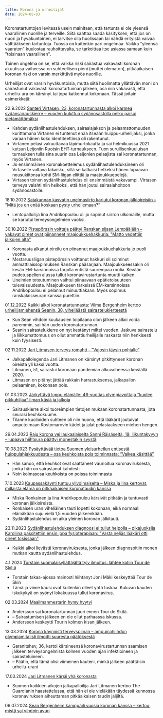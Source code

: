 ```yaml
---
title: Korona ja urheilijat
date: 2024-08-03
---
```


Koronatartuntojen levitessä usein mainitaan, että tartunta ei ole yleensä vaarallinen nuorille ja terveille.
Siitä saattaa saada käsityksen, että jos on nuori ja hyväkuntoinen, ei tarvitse olla huolissaan tai nähdä erityistä vaivaa välttääkseen tartuntoja.
Tuossa on kuitenkin pari ongelmaa: Vaikka "yleensä vaaraton" kuulostaa rauhoittavalta, se tarkoittaa itse asiassa samaan kuin "toisinaan vaarallinen".

Toinen ongelma on se, että vaikka riski sairastua vakavasti koronan akuutissa vaiheessa on suhteellisen pieni (muttei olematon), pitkäaikaisen koronan riski on varsin merkittävä myös nuorille.

Urheilijat ovat varsin hyväkuntoisia, mutta siitä huolimatta yllättävän moni on sairastunut vakavasti koronatartunnan jälkeen, osa niin vakavasti, että urheiliu-ura on kärsinyt tai jopa katkennut kokonaan.
Tässä joitain esimerkkejä:

22.9.2022 [Santeri Virtasen, 23, koronatartunnasta alkoi karmea sydänsairauskierre – vuoden kuluttua sydänosastolla pelko paisui sietämättömäksi](https://www.is.fi/sm-liiga/art-2000009081821.html)
* Kahden sydänlihastulehduksen, sairaalajakson ja pelaamattomuuden kurittamana Virtanen ei tuntenut enää itseään huippu-urheilijaksi, jonka varaan hänen koko identiteettinsä oli rakentunut.
* Virtanen pelasi vakuuttavaa läpimurtokautta ja sai helmikuussa 2021 kutsun Leijoniin Ruotsin EHT-turnaukseen. Tuon surullisenkuuluisan turnauksen tuliaisina suurin osa Leijonien pelaajista sai koronatartunnan, myös Virtanen.
* Jo ensimmäinen koronakoettelemus sydänlihastulehduksineen oli Virtaselle valtava takaisku, sillä se katkaisi hetkeksi hänen lupaavan nousukiitonsa kohti SM-liigan eliittiä ja maajoukkuepelejä.
* Virtasen toinen sydänlihastulehdus oli ensimmäistä vakavampi. Virtasen terveys valahti niin heikoksi, että hän joutui sairaalahoitoon sydänosastolle. 

18.10.2022 [Satakunnan kasvatin unelmasiirto kariutui koronan jälkioireisiin – "Mitä jos en enää koskaan pysty urheilemaan?”](https://www.satakunnankansa.fi/urheilu/art-2000009143848.html?share=b279cc73bba497dc67694067cfecc689)
* Lentopalloilija Iina Andrikopoulou oli jo sopinut siirron ulkomaille, mutta se kariutui terveysongelmien vuoksi.

30.10.2022 [Pistepörssin voittaja päätyi Ranskan sijaan Lempäälään – vakavat oireet ovat piinanneet maajoukkuehakkuria: "Matto vedettiin jalkojen alta"](https://yle.fi/urheilu/3-12668631)
* Koronasta alkanut oireilu on piinannut maajoukkuehakkuria jo puoli vuotta.
* Mestaruusliigan pistepörssin voittanut hakkuri oli solminut ammattilaissopimuksen Ranskan pääsarjaan. Maajoukkueessakin oli kesän EM-karsinnoissa tarjolla entistä suurempaa roolia. Kevään pudotuspelien alussa tullut koronavirustartunta muutti kaiken.
* Unelmien toteutuminen vaihtui piinaavaan epätietoisuuteen tulevaisuudesta. Maajoukkueen tärkeissä EM-karsinnoissa Andrikopoulou ei pelannut minuuttiakaan. Myös sopimus ranskalaisseuran kanssa purettiin.

<!--23.11.2022 [Iivo Niskaselta rehellistä puhetta koronatartunnan rajuista vaikutuksista – koko maailmancup-kausi meni kerralla "plörinäksi"](https://yle.fi/a/74-20005812) -->

01.12.2022 [Kaikki alkoi koronatartunnasta: Vilma Bergenheim kertoo urheilijamiehensä Seanin, 38, viheliäästä sairastelukierteestä](https://www.is.fi/viihde/art-2000009237490.html)
* Kun Sean vihdoin kuukausien toipilaana olon jälkeen alkoi voida paremmin, sai hän uuden koronatartunnan.
* Seanin sairastelukierre on nyt kestänyt miltei vuoden. Jatkuva sairastelu ja liikkumattomuus on ollut ammattiurheilijalle raskasta niin henkisesti kuin fyysisesti.

02.11.2022 [Jari Litmasen terveys romahti – ”Vajosin täysin pohjalle”](https://www.is.fi/jalkapallo/art-2000009172164.html)
* Jalkapallolegenda Jari Litmanen on kärsinyt pitkittyneen koronan oireista yli kaksi vuotta.
* Litmanen, 51, sairastui koronaan pandemian alkuvaiheessa keväällä 2020.
* Litmasen on pitänyt jättää rakkain harrastuksensa, jalkapallon pelaaminen, kokonaan pois.

01.03.2023 [Järkyttävä loppu elämälle: 46-vuotias olympiavoittaja ”kuolee pikkuhiljaa” ilman käsiä ja jalkoja](https://www.iltalehti.fi/talviurheilu/a/b123bfb8-0882-46e0-9be6-a10d5ca0b3cc)
* Sairauskierre alkoi tuoreimpien tietojen mukaan koronatartunnasta, jota seurasi keuhkokuume.
* Tilanne kuolioiden suhteen oli niin huono, että lääkärit joutuivat amputoimaan Kostomarovin kädet ja jalat pelastaakseen miehen hengen.

29.04.2023 [Raju korona vei laukaalaiselta Sanni Räisäseltä, 19, liikuntakyvyn – lupaava hiihtoura päättyi monestakin syystä](https://www.ksml.fi/urheilu/5893786)

10.08.2023 [Pysäyttävää tietoa Suomen yleisurheilun entisestä huippulahjakkuudesta – osa keuhkoista pois toiminnasta: ”Vaikea käsittää”](https://yle.fi/a/74-20044673)
* Hän sanoo, että keuhkot ovat saattaneet vaurioitua koronaviruksesta, jonka hän on sairastanut kahdesti
* Noin kolmasosa keuhkoista on poissa toiminnasta

7.10.2023 [Kaupassakäynti tuntuu ylivoimaiselta – Miska ja Iina kertovat, millaista elämä on pitkäaikaisen koronataudin kanssa](https://www.is.fi/urheilu/art-2000009897646.html)
* Miska Ronkainen ja Iina Andrikopoulou kärsivät pitkään ja tuntuvasti koronan jälkioireista.
* Ronkaisen uran viheliäinen tauti lopetti kokonaan, eikä normaali elämäkään suju vielä 1,5 vuoden jälkeenkään.
* Sydänlihastulehdus on aika yleinen koronan jälkitauti.

23.11.2023 [Sydänlihastulehduksen diagnoosi ei tullut helpolla – pikajuoksija Karoliina passitettiin ensin jopa fysioterapiaan: "Vasta neljäs lääkäri otti oireet tosissaan"](https://www.mtvuutiset.fi/artikkeli/sydanlihastulehduksen-diagnoosi-ei-tullut-helpolla-pikajuoksija-karoliina-passitettiin-ensin-jopa-fysioterapiaan-vasta-neljas-laakari-otti-oireet-tosissaan/8824984#gs.d3hq7z)
* Kaikki alkoi lievästä koronaviruksesta, jonka jälkeen diagnosoitiin monen mutkan kautta sydänlihastulehdus.

4.1.2024 [Torstain suomalaisyllättäjältä tyly ilmoitus: lähtee kotiin Tour de Skiltä](https://www.is.fi/maastohiihto/art-2000010098716.html)
* Torstain takaa-ajossa mainosti hiihtänyt Joni Mäki keskeyttää Tour de Skin
* Tämä ja viime kausi ovat kuitenkin olleet yhtä tuskaa. Kuluvan kauden iskukykyä on syönyt lokakuussa tullut koronavirus.

02.03.2024 [Maailmanmestarin hymy hyytyi](https://www.iltalehti.fi/talviurheilu/a/be5e7e04-b473-4097-af2c-bb9daec3e768)
* Andersson sai koronatartunnan juuri ennen Tour de Skitä.
* – Sairastumisen jälkeen en ole ollut parhaassa iskussa.
* Andersson keskeytti Tourin kolmen kisan jälkeen. 

13.03.2024 [Korona käynnisti terveyspiinan – ampumahiihdon olympiamitalisti ilmoitti suuresta päätöksestä](https://www.mtvuutiset.fi/artikkeli/korona-kaynnisti-terveyspiinan-ampumahiihdon-olympiamitalisti-ilmoitti-suuresta-paatoksesta/8897642#gs.d3h882)
* Garanitshev, 36, kertoi kärsineensä koronavirustartunnan saamisen jälkeen terveysongelmista kolmen vuoden ajan infektioineen ja sairasteluineen.
* – Päätin, että tämä olisi viimeinen kauteni, minkä jälkeen päättäisin urheilu-urani

17.03.2024 [Jari Litmanen kärsii yhä koronasta](https://www.hs.fi/urheilu/art-2000010299934.html)
* Suomen kaikkien aikojen jalkapalloilija Jari Litmanen kertoo The Guardianin haastattelussa, että hän ei ole vieläkään täydessä kunnossa koronaviruksen aiheuttaman pitkäaikaisen taudin jäljiltä.

09.07.2024 [Sean Bergenheim kamppaili vuosia koronan kanssa – kertoo, mistä sai vihdoin avun](https://www.is.fi/menaiset/ihmiset-ja-suhteet/art-2000010549375.html)
